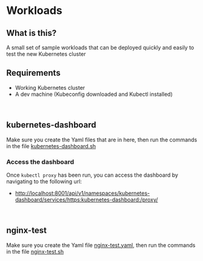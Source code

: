 # Workloads

## What is this?
A small set of sample workloads that can be deployed quickly and easily to test the new Kubernetes cluster

## Requirements
 - Working Kubernetes cluster
 - A dev machine (Kubeconfig downloaded and Kubectl installed)

<br>

## kubernetes-dashboard
Make sure you create the Yaml files that are in here, then run the commands in the file [kubernetes-dashboard.sh](/kubernetes-dashboard/kubernetes-dashboard.sh)

### Access the dashboard
Once `kubectl proxy` has been run, you can access the dashboard by navigating to the following url:
 - [http://localhost:8001/api/v1/namespaces/kubernetes-dashboard/services/https:kubernetes-dashboard:/proxy/](http://localhost:8001/api/v1/namespaces/kubernetes-dashboard/services/https:kubernetes-dashboard:/proxy/)

 <br>

 ## nginx-test
 Make sure you create the Yaml file [nginx-test.yaml](/nginx-test/nginx-test.yaml), then run the commands in the file [nginx-test.sh](/nginx-test/nginx-test.sh)